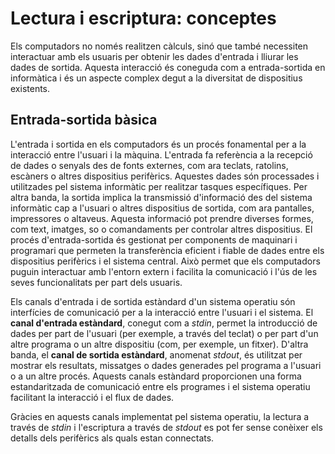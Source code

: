 # Lectura i escriptura: conceptes

Els computadors no només realitzen càlculs, sinó que també necessiten interactuar amb els usuaris per obtenir les dades d'entrada i lliurar les dades de sortida. Aquesta interacció és coneguda com a entrada-sortida en informàtica i és un aspecte complex degut a la diversitat de dispositius existents.


## Entrada-sortida bàsica

L'entrada i sortida en els computadors és un procés fonamental per a la interacció entre l'usuari i la màquina. L'entrada fa referència a la recepció de dades o senyals des de fonts externes, com ara teclats, ratolins, escàners o altres dispositius perifèrics. Aquestes dades són processades i utilitzades pel sistema informàtic per realitzar tasques específiques. Per altra banda, la sortida implica la transmissió d'informació des del sistema informàtic cap a l'usuari o altres dispositius de sortida, com ara pantalles, impressores o altaveus. Aquesta informació pot prendre diverses formes, com text, imatges, so o comandaments per controlar altres dispositius. El procés d'entrada-sortida és gestionat per components de maquinari i programari que permeten la transferència eficient i fiable de dades entre els dispositius perifèrics i el sistema central. Això permet que els computadors puguin interactuar amb l'entorn extern i facilita la comunicació i l'ús de les seves funcionalitats per part dels usuaris.

Els canals d'entrada i de sortida estàndard d'un sistema operatiu són interfícies de comunicació per a la interacció entre l'usuari i el sistema. El **canal d'entrada estàndard**, conegut com a *stdin*, permet la introducció de dades per part de l'usuari (per exemple, a través del teclat) o per part d'un altre programa o un altre dispositiu (com, per exemple, un fitxer). D'altra banda, el **canal de sortida estàndard**, anomenat *stdout*, és utilitzat per mostrar els resultats, missatges o dades generades pel programa a l'usuari o a un altre procés. Aquests canals estàndard proporcionen una forma estandaritzada de comunicació entre els programes i el sistema operatiu facilitant la interacció i el flux de dades.

Gràcies en aquests canals implementat pel sistema operatiu, la lectura a través de *stdin* i l'escriptura a través de *stdout* es pot fer sense conèixer els detalls dels perifèrics als quals estan connectats.



<Autors autors="jpetit"/>